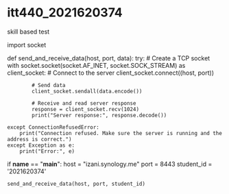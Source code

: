 # itt440_2021620374
skill based test 

import socket

def send_and_receive_data(host, port, data):
    try:
        # Create a TCP socket
        with socket.socket(socket.AF_INET, socket.SOCK_STREAM) as client_socket:
            # Connect to the server
            client_socket.connect((host, port))

            # Send data
            client_socket.sendall(data.encode())

            # Receive and read server response
            response = client_socket.recv(1024)
            print("Server response:", response.decode())

    except ConnectionRefusedError:
        print("Connection refused. Make sure the server is running and the address is correct.")
    except Exception as e:
        print("Error:", e)

if __name__ == "__main__":
    host = "izani.synology.me"
    port = 8443
    student_id = '2021620374' 

    send_and_receive_data(host, port, student_id)


